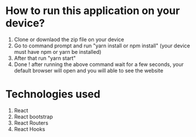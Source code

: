 # How to run this application on your device? 

<ol>
	<li>Clone or downlaod the zip file on your device</li>
	<li>Go to command prompt and run "yarn install or npm install" (your device must have npm or yarn be installed) </li>
	<li>After that run "yarn start"</li>
	<li>Done ! after running the above command wait for a few seconds, your default browser will open and you will able to see the website  </li>
	
</ol>



# Technologies used

<ol>
	<li>React</li>
	<li>React bootstrap</li>
	<li>React Routers</li>
	<li>React Hooks</li>
</ol>